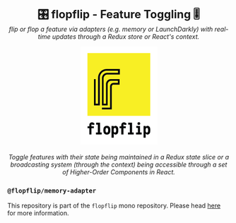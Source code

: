 <p align="center">
  <b style="font-size: 25px">🎛 flopflip - Feature Toggling 🎚</b><br />
  <i>flip or flop a feature via adapters (e.g. memory or LaunchDarkly) with real-time updates through a Redux store or React's context.</i>
</p>

<p align="center">
  <img alt="Logo" src="https://raw.githubusercontent.com/tdeekens/flopflip/master/logo.png" /><br /><br />
  <i>Toggle features with their state being maintained in a Redux state slice or a broadcasting system (through the context) being accessible through a set of Higher-Order Components in React.</i><br />
</p>

### `@flopflip/memory-adapter`

This repository is part of the `flopflip` mono repository. Please head [here](https://github.com/tdeekens/flopflip) for more information.
